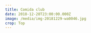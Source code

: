 ```yaml
---
title: Comida club
date: 2018-12-28T23:00:00.000Z
image: /media/img-20181229-wa0046.jpg
crop: Top
---
```


